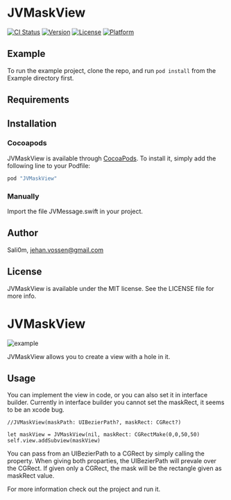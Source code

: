 # JVMaskView

[![CI Status](http://img.shields.io/travis/Sali0m/JVMaskView.svg?style=flat)](https://travis-ci.org/Sali0m/JVMaskView)
[![Version](https://img.shields.io/cocoapods/v/JVMaskView.svg?style=flat)](http://cocoapods.org/pods/JVMaskView)
[![License](https://img.shields.io/cocoapods/l/JVMaskView.svg?style=flat)](http://cocoapods.org/pods/JVMaskView)
[![Platform](https://img.shields.io/cocoapods/p/JVMaskView.svg?style=flat)](http://cocoapods.org/pods/JVMaskView)

## Example

To run the example project, clone the repo, and run `pod install` from the Example directory first.

## Requirements

## Installation

### Cocoapods

JVMaskView is available through [CocoaPods](http://cocoapods.org). To install
it, simply add the following line to your Podfile:

```ruby
pod "JVMaskView"
```

### Manually
Import the file JVMessage.swift in your project.

## Author

Sali0m, jehan.vossen@gmail.com

## License

JVMaskView is available under the MIT license. See the LICENSE file for more info.

# JVMaskView

![example](http://www.saliom.be/githubImg/JVMaskView.gif)

JVMaskView allows you to create a view with a hole in it.

## Usage

You can implement the view in code, or you can also set it in interface builder. Currently in interface builder you cannot set the maskRect, it seems to be an xcode bug.

```
//JVMaskView(maskPath: UIBezierPath?, maskRect: CGRect?)

let maskView = JVMaskView(nil, maskRect: CGRectMake(0,0,50,50)
self.view.addSubview(maskView)
```

You can pass from an UIBezierPath to a CGRect by simply calling the property. When giving both proparties, the UIBezierPath will prevale over the CGRect. If given only a CGRect, the mask will be the rectangle given as maskRect value.

For more information check out the project and run it.
